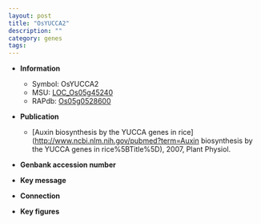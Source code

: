 ```yaml
---
layout: post
title: "OsYUCCA2"
description: ""
category: genes
tags: 
---
```


* **Information**  
    + Symbol: OsYUCCA2  
    + MSU: [LOC_Os05g45240](http://rice.plantbiology.msu.edu/cgi-bin/ORF_infopage.cgi?orf=LOC_Os05g45240)  
    + RAPdb: [Os05g0528600](http://rapdb.dna.affrc.go.jp/viewer/gbrowse_details/irgsp1?name=Os05g0528600)  

* **Publication**  
    + [Auxin biosynthesis by the YUCCA genes in rice](http://www.ncbi.nlm.nih.gov/pubmed?term=Auxin biosynthesis by the YUCCA genes in rice%5BTitle%5D), 2007, Plant Physiol.

* **Genbank accession number**  

* **Key message**  

* **Connection**  

* **Key figures**  


